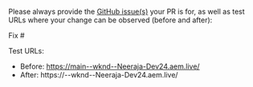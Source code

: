 Please always provide the [GitHub issue(s)](../issues) your PR is for, as well as test URLs where your change can be observed (before and after):

Fix #<gh-issue-id>

Test URLs:
- Before: https://main--wknd--Neeraja-Dev24.aem.live/
- After: https://<branch>--wknd--Neeraja-Dev24.aem.live/
